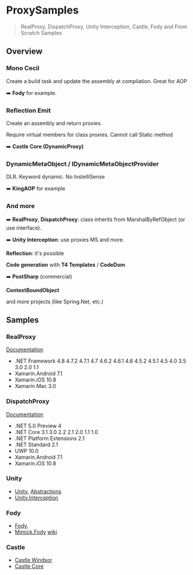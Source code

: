 # ProxySamples
 
 > RealProxy, DispatchProxy, Unity Interception, Castle, Fody and From Scratch Samples


## Overview

### Mono Cecil

Create a build task and update the assembly at compilation. Great for AOP

:arrow_right: **Fody** for example.

### Reflection Emit

Create an assembly and return proxies. 

Require virtual members for class proxies. Cannot call Static method

:arrow_right: **Castle Core (DynamicProxy)**


### DynamicMetaObject / IDynamicMetaObjectProvider

DLR. Keyword dynamic. No InstelliSense

:arrow_right: **KingAOP** for example

### And more

:arrow_right: **RealProxy**, **DispatchProxy**: class inherits from MarshalByRefObject (or use interface).

:arrow_right: **Unity Interception**: use proxies MS and more.

**Reflection**: it's possible

**Code generation** with **T4 Templates** / **CodeDom**

:arrow_right: **PostSharp** (commercial)

**ContextBoundObject**

and more projects (like Spring.Net, etc.)

## Samples

### RealProxy 

[Documentation](https://docs.microsoft.com/en-us/dotnet/api/system.runtime.remoting.proxies.realproxy?view=netframework-4.8)

* .NET Framework 4.8 4.7.2 4.7.1 4.7 4.6.2 4.6.1 4.6 4.5.2 4.5.1 4.5 4.0 3.5 3.0 2.0 1.1
* Xamarin.Android 7.1
* Xamarin.iOS 10.8
* Xamarin.Mac 3.0

### DispatchProxy 

[Documentation](https://docs.microsoft.com/en-us/dotnet/api/system.reflection.dispatchproxy?view=netcore-3.1)

* .NET 5.0 Preview 4
* .NET Core 3.1 3.0 2.2 2.1 2.0 1.1 1.0
* .NET Platform Extensions 2.1
* .NET Standard 2.1
* UWP 10.0
* Xamarin.Android 7.1
* Xamarin.iOS 10.8

### Unity

* [Unity](https://github.com/unitycontainer/container), [Abstractions](https://github.com/unitycontainer/abstractions)
* [Unity.Interception](https://github.com/unitycontainer/interception)


### Fody

* [Fody](https://github.com/Fody/Fody), 
* [Mimick.Fody](https://github.com/Epoque/Mimick.Fody) [wiki](https://github.com/Epoque/Mimick.Fody/wiki)

### Castle

* [Castle Windsor](https://github.com/castleproject/Windsor)
* [Castle Core](https://github.com/castleproject/Core)

